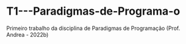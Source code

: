 # T1---Paradigmas-de-Programa-o
Primeiro trabalho da disciplina de Paradigmas de Programação (Prof. Andrea - 2022b)
